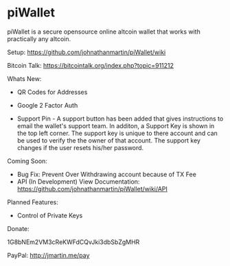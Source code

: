 piWallet
========

piWallet is a secure opensource online altcoin wallet that works with practically any altcoin.

Setup: https://github.com/johnathanmartin/piWallet/wiki

Bitcoin Talk: https://bitcointalk.org/index.php?topic=911212

Whats New:
- QR Codes for Addresses

- Google 2 Factor Auth

- Support Pin - A support button has been added that gives instructions to email the wallet's support team. In additon, a Support Key is shown in the top left corner. The support key is unique to there account and can be used to verify the the owner of that account. The support key changes if the user resets his/her password.

Coming Soon:

- Bug Fix: Prevent Over Withdrawing account because of TX Fee 
- API (In Development) View Documentation: https://github.com/johnathanmartin/piWallet/wiki/API


Planned Features:

- Control of Private Keys

Donate: 

1G8bNEm2VM3cReKWFdCQvJki3dbSbZgMHR

PayPal: http://jmartin.me/pay
